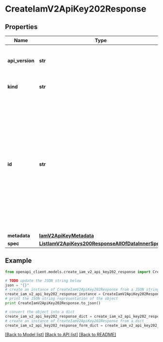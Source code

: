 # CreateIamV2ApiKey202Response


## Properties
Name | Type | Description | Notes
------------ | ------------- | ------------- | -------------
**api_version** | **str** | APIVersion defines the schema version of this representation of a resource. | [optional] [readonly] 
**kind** | **str** | Kind defines the object this REST resource represents. | [optional] [readonly] 
**id** | **str** | ID is the \&quot;natural identifier\&quot; for an object within its scope/namespace; it is normally unique across time but not space. That is, you can assume that the ID will not be reclaimed and reused after an object is deleted (\&quot;time\&quot;); however, it may collide with IDs for other object &#x60;kinds&#x60; or objects of the same &#x60;kind&#x60; within a different scope/namespace (\&quot;space\&quot;). | [optional] [readonly] 
**metadata** | [**IamV2ApiKeyMetadata**](IamV2ApiKeyMetadata.md) |  | [optional] 
**spec** | [**ListIamV2ApiKeys200ResponseAllOfDataInnerSpec**](ListIamV2ApiKeys200ResponseAllOfDataInnerSpec.md) |  | 

## Example

```python
from openapi_client.models.create_iam_v2_api_key202_response import CreateIamV2ApiKey202Response

# TODO update the JSON string below
json = "{}"
# create an instance of CreateIamV2ApiKey202Response from a JSON string
create_iam_v2_api_key202_response_instance = CreateIamV2ApiKey202Response.from_json(json)
# print the JSON string representation of the object
print CreateIamV2ApiKey202Response.to_json()

# convert the object into a dict
create_iam_v2_api_key202_response_dict = create_iam_v2_api_key202_response_instance.to_dict()
# create an instance of CreateIamV2ApiKey202Response from a dict
create_iam_v2_api_key202_response_form_dict = create_iam_v2_api_key202_response.from_dict(create_iam_v2_api_key202_response_dict)
```
[[Back to Model list]](../ccloud/README.md#documentation-for-models) [[Back to API list]](../ccloud/README.md#documentation-for-api-endpoints) [[Back to README]](../ccloud/README.md)


